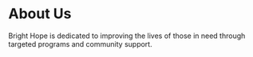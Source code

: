 # About Us
Bright Hope is dedicated to improving the lives of those in need through targeted programs and community support.
